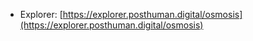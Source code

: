 - Explorer: [https://explorer.posthuman.digital/osmosis](https://explorer.posthuman.digital/osmosis)
